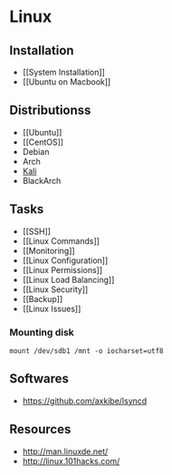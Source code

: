 # Linux


## Installation

- [[System Installation]]
- [[Ubuntu on Macbook]]


## Distributionss

- [[Ubuntu]]
- [[CentOS]]
- Debian
- Arch
- [Kali](https://www.kali.org/)
- BlackArch


## Tasks

- [[SSH]]
- [[Linux Commands]]
- [[Monitoring]]
- [[Linux Configuration]]
- [[Linux Permissions]]
- [[Linux Load Balancing]]
- [[Linux Security]]
- [[Backup]]
- [[Linux Issues]]

### Mounting disk

    mount /dev/sdb1 /mnt -o iocharset=utf8


## Softwares

- https://github.com/axkibe/lsyncd


## Resources

- http://man.linuxde.net/
- http://linux.101hacks.com/
